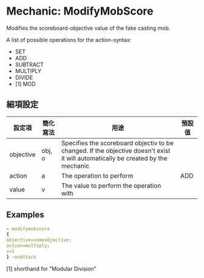 Mechanic: ModifyMobScore
===========================

Modifies the scoreboard-objective value of the fake casting mob.

A list of possible operations for the action-syntax:

-   SET
-   ADD
-   SUBTRACT
-   MULTIPLY
-   DIVIDE
-   [1] MOD

細項設定
----------

| 設定項 | 簡化寫法 | 用途  | 預設值 |
|-----------|---------|----------------------------------------------------------------------------------------------------------------------------------|---------|
| objective | obj, o  | Specifies the scoreboard objectiv to be changed. If the objective doesn't exist it will automatically be created by the mechanic | |
| action| a   | The operation to perform  | ADD |
| value | v   | The value to perform the operation with   | |

  
Examples
----
```yaml
- modifymobscore
{
objective=someobjective;
action=multiply;
v=2
} ~onAttack
```
[1] shorthand for "Modular Division"